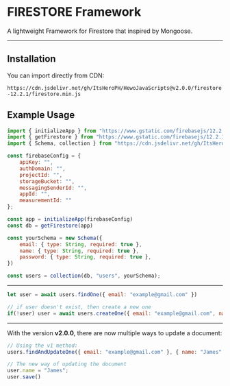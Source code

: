 # FIRESTORE Framework

A lightweight Framework for Firestore that inspired by Mongoose.

---

## Installation

You can import directly from CDN:

``
https://cdn.jsdelivr.net/gh/ItsHeroPH/HewoJavaScripts@v2.0.0/firestore-12.2.1/firestore.min.js
``


## Example Usage

```js
import { initializeApp } from "https://www.gstatic.com/firebasejs/12.2.1/firebase-app.js";
import { getFirestore } from "https://www.gstatic.com/firebasejs/12.2.1/firebase-firestore.js"
import { Schema, collection } from "https://cdn.jsdelivr.net/gh/ItsHeroPH/HewoJavaScripts@v2.0.0/firestore-12.2.1/firestore.min.js";

const firebaseConfig = {
    apiKey: "",
    authDomain: "",
    projectId: "",
    storageBucket: "",
    messagingSenderId: "",
    appId: "",
    measurementId: ""
};

const app = initializeApp(firebaseConfig)
const db = getFirestore(app)

const yourSchema = new Schema({
    email: { type: String, required: true },
    name: { type: String, required: true },
    password: { type: String, required: true },
})

const users = collection(db, "users", yourSchema);
```

---

```js
let user = await users.findOne({ email: "example@gmail.com" })

// if user doesn't exist, then create a new one
if(!user) user = await users.createOne({ email: "example@gmail.com", name: "John Doe", password: "1234" });
```

---

With the version <b>v2.0.0</b>, there are now multiple ways to update a document:
```js
// Using the v1 method:
users.findAndUpdateOne({ email: "example@gmail.com" }, { name: "James" });

// The new way of updating the document
user.name = "James";
user.save()
```
